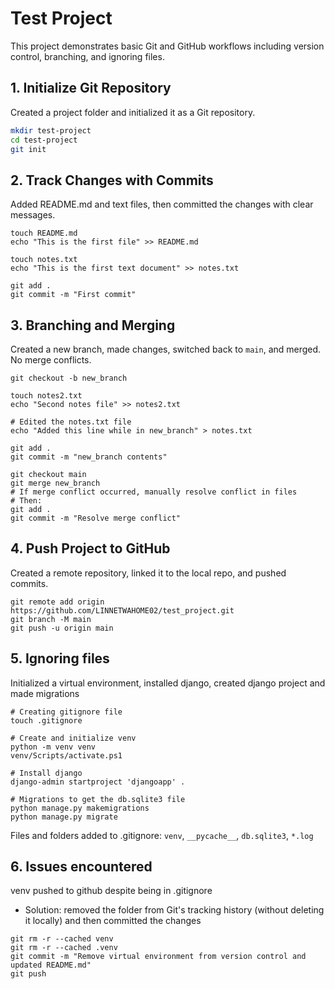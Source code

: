 # Test Project

This project demonstrates basic Git and GitHub workflows including version control, branching, and ignoring files.

## 1. Initialize Git Repository

Created a project folder and initialized it as a Git repository.

```bash
mkdir test-project
cd test-project
git init
```

## 2. Track Changes with Commits
Added README.md and text files, then committed the changes with clear messages.

```
touch README.md
echo "This is the first file" >> README.md

touch notes.txt
echo "This is the first text document" >> notes.txt

git add .
git commit -m "First commit"
```

## 3. Branching and Merging
Created a new branch, made changes, switched back to ```main```, and merged. No merge conflicts.
```
git checkout -b new_branch

touch notes2.txt
echo "Second notes file" >> notes2.txt

# Edited the notes.txt file
echo "Added this line while in new_branch" > notes.txt

git add .
git commit -m "new_branch contents"

git checkout main
git merge new_branch
# If merge conflict occurred, manually resolve conflict in files
# Then:
git add .
git commit -m "Resolve merge conflict"
```

## 4. Push Project to GitHub
Created a remote repository, linked it to the local repo, and pushed commits.
```
git remote add origin https://github.com/LINNETWAHOME02/test_project.git
git branch -M main
git push -u origin main
```

## 5. Ignoring files
Initialized a virtual environment, installed django, created django project and made migrations
```
# Creating gitignore file
touch .gitignore

# Create and initialize venv
python -m venv venv
venv/Scripts/activate.ps1

# Install django
django-admin startproject 'djangoapp' .

# Migrations to get the db.sqlite3 file
python manage.py makemigrations
python manage.py migrate
```
Files and folders added to .gitignore: ```venv```, ```__pycache__```, ```db.sqlite3```, ```*.log```

## 6. Issues encountered
venv pushed to github despite being in .gitignore

- Solution: removed the folder from Git's tracking history (without deleting it locally) and then committed the changes
```
git rm -r --cached venv
git rm -r --cached .venv
git commit -m "Remove virtual environment from version control and updated README.md"
git push
```

